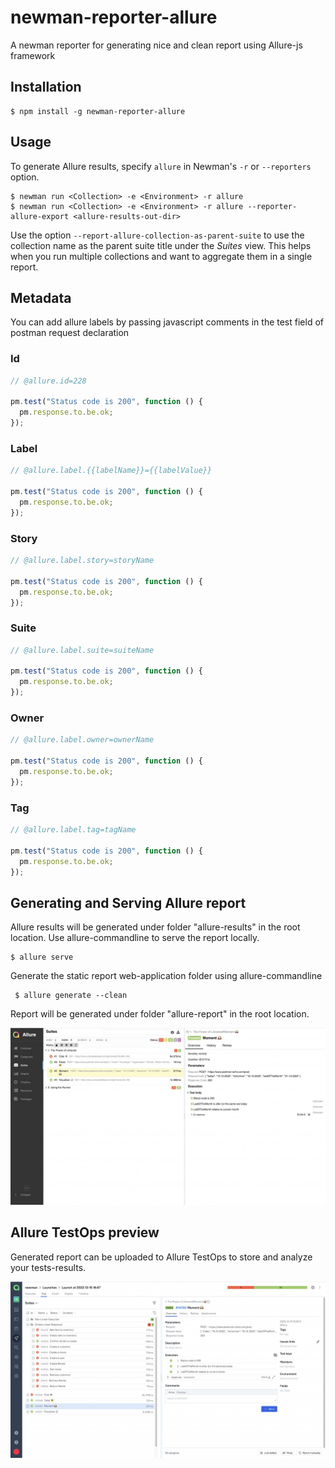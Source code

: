 # newman-reporter-allure

A newman reporter for generating nice and clean report using Allure-js framework

## Installation

```console
$ npm install -g newman-reporter-allure
```

## Usage

To generate Allure results, specify `allure` in Newman's `-r` or `--reporters` option.

```console
$ newman run <Collection> -e <Environment> -r allure
$ newman run <Collection> -e <Environment> -r allure --reporter-allure-export <allure-results-out-dir>
```

Use the option `--report-allure-collection-as-parent-suite` to use the collection name as the parent suite title under the _Suites_ view. This helps when you run multiple collections and want to aggregate them in a single report.

## Metadata

You can add allure labels by passing javascript comments in the test field of postman request declaration

### Id

```javascript
// @allure.id=228

pm.test("Status code is 200", function () {
  pm.response.to.be.ok;
});
```

### Label

```javascript
// @allure.label.{{labelName}}={{labelValue}}

pm.test("Status code is 200", function () {
  pm.response.to.be.ok;
});
```

### Story

```javascript
// @allure.label.story=storyName

pm.test("Status code is 200", function () {
  pm.response.to.be.ok;
});
```

### Suite

```javascript
// @allure.label.suite=suiteName

pm.test("Status code is 200", function () {
  pm.response.to.be.ok;
});
```

### Owner

```javascript
// @allure.label.owner=ownerName

pm.test("Status code is 200", function () {
  pm.response.to.be.ok;
});
```

### Tag

```javascript
// @allure.label.tag=tagName

pm.test("Status code is 200", function () {
  pm.response.to.be.ok;
});
```

## Generating and Serving Allure report

Allure results will be generated under folder "allure-results" in the root location.
Use allure-commandline to serve the report locally.

```console
$ allure serve
```

Generate the static report web-application folder using allure-commandline

```console
 $ allure generate --clean
```

Report will be generated under folder "allure-report" in the root location.

![Report-screenshot](./report-preview.jpg)

## Allure TestOps preview

Generated report can be uploaded to Allure TestOps to store and analyze your tests-results.

![TestOps-screenshot](./testops-preview.jpg)
